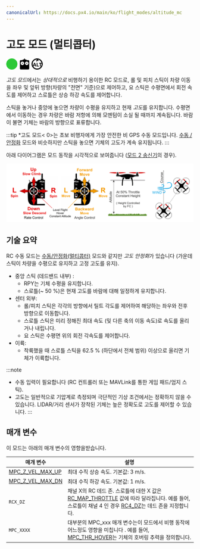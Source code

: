 ```yaml
---
canonicalUrl: https://docs.px4.io/main/ko/flight_modes/altitude_mc
---
```


# 고도 모드 (멀티콥터)

[<img src="../../assets/site/difficulty_easy.png" title="초급 난이도 비행" width="30px" />](../getting_started/flight_modes.md#key_difficulty)&nbsp;[<img src="../../assets/site/remote_control.svg" title="수동/원격 제어 필요" width="30px" />](../getting_started/flight_modes.md#key_manual)&nbsp;[<img src="../../assets/site/altitude_icon.svg" title="필요한 고도 (예 : 기압계, 거리계)" width="30px" />](../getting_started/flight_modes.md#altitude_only)

*고도 모드*에서는 *상대적으로* 비행하기 용이한 RC 모드로, 롤 및 피치 스틱이 차량 이동을 좌우 및 앞뒤 방향(차량의 "전면" 기준)으로 제어하고, 요 스틱은 수평면에서 회전 속도를 제어하고 스로틀은 상승 하강 속도를 제어합니다.

스틱을 놓거나 중앙에 놓으면 차량이 수평을 유지하고 현재 *고도*를 유지합니다. 수평면에서 이동하는 경우 차량은 바람 저항에 의해 모멘텀이 소실 될 때까지 계속됩니다. 바람이 불면 기체는 바람의 방향으로 표류합니다.

:::tip
*고도 모드< 0>는 초보 비행자에게 가장 안전한 비 GPS 수동 모드입니다. [수동 / 안정화](../flight_modes/manual_stabilized_mc.md) 모드와 비슷하지만 스틱을 놓으면 기체의 고도가 계속 유지됩니다. :::</p> 

아래 다이어그램은 모드 동작을 시각적으로 보여줍니다 ([모드 2 송신기](../getting_started/rc_transmitter_receiver.md#transmitter_modes)의 경우).

![고도 제어 MC-Mode2 RC 컨트롤러](../../assets/flight_modes/altitude_control_mode_copter.png)

## 기술 요약

RC 수동 모드는 [수동/안정화(멀티콥터)](../flight_modes/manual_stabilized_mc.md) 모드와 같지만 *고도 안정화*가 있습니다 (가운데 스틱이 차량을 수평으로 유지하고 고정 고도를 유지).

* 중앙 스틱 (데드밴드 내부) : 
  * RPY는 기체 수평을 유지합니다.
  * 스로틀(~ 50 %)은 현재 고도를 바람에 대해 일정하게 유지합니다.
* 센터 외부: 
  * 롤/피치 스틱은 각각의 방향에서 틸트 각도를 제어하여 해당하는 좌우와 전후 방향으로 이동합니다.
  * 스로틀 스틱은 미리 정해진 최대 속도 (및 다른 축의 이동 속도)로 속도를 올리거나 내립니다.
  * 요 스틱은 수평면 위의 회전 각속도를 제어합니다.
* 이륙: 
  * 착륙했을 때 스로틀 스틱을 62.5 % (하단에서 전체 범위) 이상으로 올리면 기체가 이륙합니다.

:::note

* 수동 입력이 필요합니다 (RC 컨트롤러 또는 MAVLink를 통한 게임 패드/엄지 스틱).
* 고도는 일반적으로 기압계로 측정되며 극단적인 기상 조건에서는 정확하지 않을 수 있습니다. LIDAR/거리 센서가 장착된 기체는 높은 정확도로 고도를 제어할 수 있습니다.
:::

## 매개 변수

이 모드는 아래의 매개 변수의 영향을받습니다.

| 매개 변수                                                                                                       | 설명                                                                                                                                                                                                                     |
| ----------------------------------------------------------------------------------------------------------- | ---------------------------------------------------------------------------------------------------------------------------------------------------------------------------------------------------------------------- |
| <span id="MPC_Z_VEL_MAX_UP"></span>[MPC_Z_VEL_MAX_UP](../advanced_config/parameter_reference.md#MPC_Z_VEL_MAX_UP) | 최대 수직 상승 속도. 기본값: 3 m/s.                                                                                                                                                                                               |
| <span id="MPC_Z_VEL_MAX_DN"></span>[MPC_Z_VEL_MAX_DN](../advanced_config/parameter_reference.md#MPC_Z_VEL_MAX_DN) | 최대 수직 하강 속도. 기본값: 1 m/s.                                                                                                                                                                                               |
| <span id="RCX_DZ"></span>`RCX_DZ`                                                                           | 채널 X의 RC 데드 존. 스로틀에 대한 X 값은 [RC_MAP_THROTTLE](../advanced_config/parameter_reference.md#RC_MAP_THROTTLE) 값에 따라 달라집니다. 예를 들어, 스로틀이 채널 4 인 경우 [RC4_DZ](../advanced_config/parameter_reference.md#RC4_DZ)는 데드 존을 지정합니다. |
| <span id="MPC_xxx"></span>`MPC_XXXX`                                                                         | 대부분의 MPC_xxx 매개 변수는이 모드에서 비행 동작에 어느정도 영향을 미칩니다 . 예를 들어, [MPC_THR_HOVER](../advanced_config/parameter_reference.md#MPC_THR_HOVER)는 기체의 호버링 추력을 정의합니다.                                                                 |